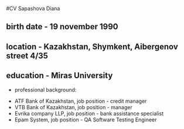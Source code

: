 #CV Sapashova Diana
## birth date - 19 november 1990
## location - Kazakhstan, Shymkent, Aibergenov street 4/35
## education - Miras University
* professional background:
+ ATF Bank of Kazakhstan, job position - credit manager
+ VTB Bank of Kazakhstan, job position - manager
+ Evrika company LLP, job position - bank assistance specialist
+ Epam System, job position - QA Software Testing Engineer